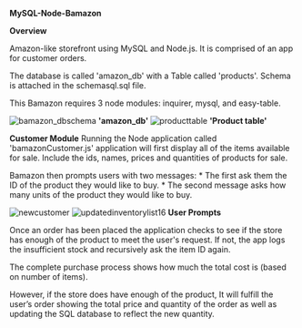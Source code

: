 **MySQL-Node-Bamazon**

**Overview**

Amazon-like storefront using MySQL and Node.js. It is comprised of an app for customer orders. 

The database is called 'amazon_db' with a Table called 'products'. Schema is attached in the schemasql.sql file.

This Bamazon requires 3 node modules: inquirer, mysql, and easy-table.

![bamazon_dbschema](https://user-images.githubusercontent.com/32534351/39560306-32d1e0ce-4e5a-11e8-90df-a5cfa4465438.PNG)
**'amazon_db'**
![producttable](https://user-images.githubusercontent.com/32534351/39560308-365f86ce-4e5a-11e8-9fcc-45a0f3ec6582.PNG)
**'Product table'**

**Customer Module**
Running the Node application called 'bamazonCustomer.js' application will first display all of the items available for sale. Include the ids, names, prices and quantities of products for sale.

Bamazon then prompts users with two messages: * The first ask them the ID of the product they would like to buy. * The second message  asks how many units of the product they would like to buy.

![newcustomer](https://user-images.githubusercontent.com/32534351/39560659-19d7a5ba-4e5d-11e8-8e0e-e30b8f2ade39.png)
![updatedinventorylist](https://user-images.githubusercontent.com/32534351/39560671-36d5ceee-4e5d-11e8-8d78-e59ab465c56e.png)16
**User Prompts**

Once an order has been placed the application checks to see if the store has enough of the product to meet the user's request. If not, the app logs the insufficient stock and recursively ask the item ID again.

The complete purchase process shows how much the total cost is (based on number of items).

However, if the store does have enough of the product, It will fulfill the user’s order showing the total price and quantity of the order as well as updating the SQL database to reflect the new quantity.

